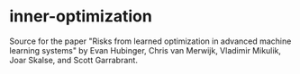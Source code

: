 # inner-optimization

Source for the paper "Risks from learned optimization in advanced machine learning systems" by Evan Hubinger, Chris van Merwijk, Vladimir Mikulik, Joar Skalse, and Scott Garrabrant.
